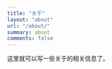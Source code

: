 ```yaml
---
title: "关于"
layout: "about"
url: "/about/"
summary: about
comments: false
---
```


这里就可以写一些关于的相关信息了。